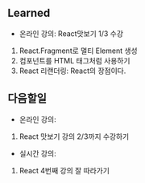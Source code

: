 ## Learned
- 온라인 강의: React맛보기 1/3 수강
1. React.Fragment로 멀티 Element 생성
2. 컴포넌트를 HTML 태그처럼 사용하기
3. React 리랜더링: React의 장점이다.

## 다음할일
- 온라인 강의:
1. React 맛보기 강의 2/3까지 수강하기
- 실시간 강의:
1. React 4번째 강의 잘 따라가기
